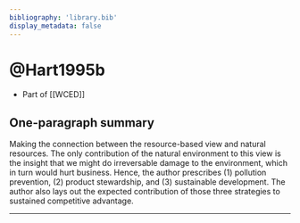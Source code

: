 ```yaml
---
bibliography: 'library.bib'
display_metadata: false
---
```


# @Hart1995b

* Part of [[WCED]]

## One-paragraph summary

Making the connection between the resource-based view and natural resources. The only contribution of the natural environment to this view is the insight that we might do irreversable damage to the environment, which in turn would hurt business. Hence, the author prescribes (1) pollution prevention, (2) product stewardship, and (3) sustainable development. The author also lays out the expected contribution of those three strategies to sustained competitive advantage.

---